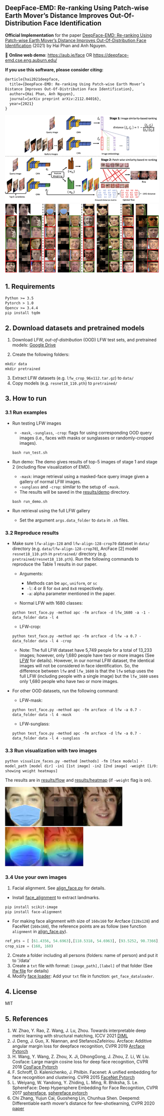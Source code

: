 ## DeepFace-EMD: Re-ranking Using Patch-wise Earth Mover’s Distance Improves Out-Of-Distribution Face Identification

**Official Implementation** for the paper [DeepFace-EMD: Re-ranking Using Patch-wise Earth Mover’s Distance Improves Out-Of-Distribution Face Identification](https://arxiv.org/abs/2112.04016) (2021) by Hai Phan and Anh Nguyen.

:star2: **Online web demo**: https://aub.ie/face OR https://deepface-emd.cse.eng.auburn.edu/

**If you use this software, please consider citing:**

    @article{hai2021deepface,
      title={DeepFace-EMD: Re-ranking Using Patch-wise Earth Mover’s Distance Improves Out-Of-Distribution Face Identification},
      author={Hai Phan, Anh Nguyen},
      journal={arXiv preprint arXiv:2112.04016},
      year={2021}
    }

![](figs/framework.png) 
![](figs/results.png) 


## 1. Requirements
```
Python >= 3.5
Pytorch > 1.0
Opencv >= 3.4.4
pip install tqdm
```

## 2. Download datasets and pretrained models

1. Download LFW, _out-of-distribution_ (OOD) LFW test sets, and pretrained models: [Google Drive](https://drive.google.com/drive/folders/1hoyO7IWaIx2Km-pe4-Sn2D_uTFNLC7Ph?usp=sharing)

2. Create the following folders:

```
mkdir data
mkdir pretrained
```

3. Extract LFW datasets (e.g. `lfw_crop_96x112.tar.gz`) to `data/`
4. Copy models (e.g. `resnet18_110.pth`) to `pretrained/` 

## 3. How to run 
 
### 3.1 Run examples
- Run testing LFW images
  +  `-mask`, `-sunglass`, `-crop`: flags for using corresponding OOD query images (i.e., faces with masks or sunglasses or randomly-cropped images).
  ```
  bash run_test.sh
  ```

- Run demo: The demo gives results of top-5 images of stage 1 and stage 2 (including flow visualization of EMD).
  + `-mask`: image retrieval using a masked-face query image given a gallery of normal LFW images.
  + `-sunglass` and `-crop`: similar to the setup of `-mask`.
  + The results will be saved in the [results/demo](https://github.com/anguyen8/deepface-emd/tree/main/results/demo) directory.
  ```
  bash run_demo.sh
  ```
- Run retrieval using the full LFW gallery
  + Set the argument `args.data_folder` to `data` in `.sh` files.

### 3.2 Reproduce results
- Make sure `lfw-align-128` and `lfw-align-128-crop70` dataset in `data/` directory (e.g. `data/lfw-align-128-crop70`), ArcFace [2] model `resnet18_110.pth` in `pretrained/` directory (e.g. `pretrained/resnet18_110.pth`). Run the following commands to reproduce the Table 1 results in our paper.
  + Arguments: 
      + Methods can be `apc`, `uniform`, or `sc`
      + `-l`: 4 or 8 for `4x4` and `8x8` respectively.
      + `-a`: alpha parameter mentioned in the paper.

  + Normal LFW with 1680 classes:
  ```
  python test_face.py -method apc -fm arcface -d lfw_1680 -a -1 -data_folder data -l 4
  ```
  + LFW-crop:
  ```
  python test_face.py -method apc -fm arcface -d lfw -a 0.7 -data_folder data -l 4 -crop 
  ```
  * Note: The full LFW dataset have 5,749 people for a total of 13,233 images; however, only 1,680 people have two or more images (See [LFW](http://vis-www.cs.umass.edu/lfw/) for details). However, in our normal LFW dataset, the identical images will not be considered in face identification. So, the difference between `lfw` and `lfw_1680` is that the `lfw` setup uses the full LFW (including people with a single image) but the `lfw_1680` uses only 1,680 people who have two or more images.     

- For other OOD datasets, run the following command:
  + LFW-mask:
  ```
  python test_face.py -method apc -fm arcface -d lfw -a 0.7 -data_folder data -l 4 -mask 
  ```
  + LFW-sunglass:
  ```
  python test_face.py -method apc -fm arcface -d lfw -a 0.7 -data_folder data -l 4 -sunglass 
  ```

### 3.3 Run visualization with two images

```
python visualize_faces.py -method [methods] -fm [face models] -model_path [model dir] -in1 [1st image] -in2 [2nd image] -weight [1/0: showing weight heatmaps] 
```
The results are in [results/flow](https://github.com/anguyen8/deepface-emd/tree/main/results/flows) and [results/heatmap](https://github.com/anguyen8/deepface-emd/tree/main/results/heatmap) (if `-weight` flag is on).

![](results/flows/daniel_radcliffe_flow_face.jpg) 
![](results/heatmap/daniel_radcliffe_heatmap_face.jpg) 

### 3.4 Use your own images
1. Facial alignment. See [align_face.py](alignment/align_face.py) for details.
- Install [face_alignment](https://github.com/1adrianb/face-alignment) to extract landmarks. 
```
pip install scikit-image
pip install face-alignment
```
- For making face alignment with size of `160x160` for Arcface (`128x128`) and FaceNet (`160x160`), the reference points are as follow (see function `alignment` in [align_face.py](alignment/align_face.py)).
```python
ref_pts = [ [61.4356, 54.6963],[118.5318, 54.6963], [93.5252, 90.7366],[68.5493, 122.3655],[110.7299, 122.3641]]
crop_size = (160, 160)
```

2. Create a folder including all persons (folders: name of person) and put it to '/data' 
3. Create a `txt` file with format: `[image_path],[label]` of that folder (See [lfw file](data_files/full/lfw_128.txt) for details)
4. Modify [face loader](data_loader/facedata_loader.py): Add your `txt` file in function: `get_face_dataloader`. 

## 4. License
MIT

## 5. References
1. W. Zhao, Y. Rao, Z. Wang, J. Lu, Zhou. Towards interpretable deep metric learning with structural matching, ICCV 2021 [DIML](https://github.com/wl-zhao/DIML)
2. J.  Deng,   J. Guo,   X. Niannan,   and   StefanosZafeiriou.   Arcface:  Additive angular margin loss for deepface recognition, CVPR 2019 [Arcface Pytorch](https://github.com/ronghuaiyang/arcface-pytorch)
3. H.  Wang,  Y. Wang,  Z. Zhou,  X. Ji,  DihongGong,  J. Zhou,  Z. Li,  W. Liu.   Cosface: Large margin cosine loss for deep face recognition, CVPR 2018 [CosFace Pytorch](https://github.com/MuggleWang/CosFace_pytorch)
4. F. Schroff,  D. Kalenichenko, J. Philbin. Facenet: A unified embedding for face recognition and clustering. CVPR 2015 [FaceNet Pytorch](https://github.com/timesler/facenet-pytorch)
5. L. Weiyang, W. Yandong, Y. Zhiding, L. Ming, R. Bhiksha, S. Le. SphereFace: Deep Hypersphere Embedding for Face Recognition, CVPR 2017 [sphereface](https://github.com/wy1iu/sphereface), [sphereface pytorch](https://github.com/clcarwin/sphereface_pytorch)
6. Chi Zhang, Yujun Cai, Guosheng Lin, Chunhua Shen. Deepemd: Differentiable earth mover’s distance for few-shotlearning, CVPR 2020 [paper](https://arxiv.org/pdf/2003.06777.pdf)
